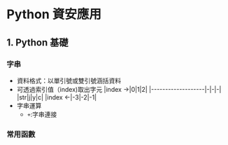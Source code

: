 # Python 資安應用
## 1. Python 基礎
### 字串
- 資料格式：以單引號或雙引號涵括資料
- 可透過索引值（index)取出字元
  |index $\rightarrow$|0|1|2|
  |-------------------|-|-|-|
  |str|j|y|c|
  |index $\leftarrow$|-3|-2|-1|
- 字串運算
  - `+`:字串連接
### 常用函數
